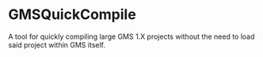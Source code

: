 # GMSQuickCompile
A tool for quickly compiling large GMS 1.X projects without the need to load said project within GMS itself.
